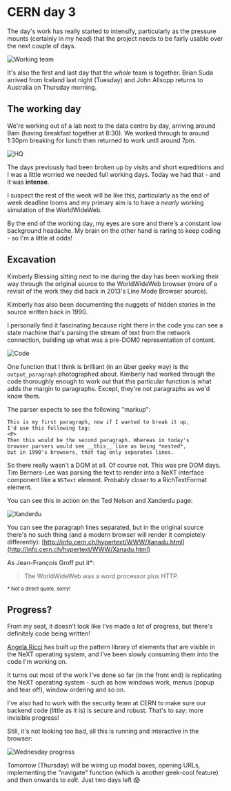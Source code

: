 # CERN day 3

The day's work has really started to intensify, particularly as the pressure mounts (certainly in my head) that the project needs to be fairly usable over the next couple of days.

<!--more-->

![Working team](/images/cern-2019/team.jpg)

It's also the first and last day that the _whole_ team is together. Brian Suda arrived from Iceland last night (Tuesday) and John Allsopp returns to Australia on Thursday morning.

## The working day

We're working out of a lab next to the data centre by day, arriving around 9am (having breakfast together at 8:30). We worked through to around 1:30pm breaking for lunch then returned to work until around 7pm. 

![HQ](/images/cern-2019/hq.jpg)

The days previously had been broken up by visits and short expeditions and I was a little worried we needed full working days. Today we had that - and it was **intense**. 

I suspect the rest of the week will be like this, particularly as the end of week deadline looms and my primary aim is to have a _nearly_ working simulation of the WorldWideWeb.

By the end of the working day, my eyes are sore and there's a constant low background headache. My brain on the other hand is raring to keep coding - so I'm a little at odds!

## Excavation

Kimberly Blessing sitting next to me during the day has been working their way through the original source to the WorldWideWeb browser (more of a revisit of the work they did back in 2013's Line Mode Browser source). 

Kimberly has also been documenting the nuggets of hidden stories in the source written back in 1990.

I personally find it fascinating because right there in the code you can see a state machine that's parsing the stream of text from the network connection, building up what was a pre-DOM0 representation of content.

![Code](/images/cern-2019/c-code.jpg)

One function that I think is brilliant (in an über geeky way) is the `output_paragraph` photographed about. Kimberly had worked through the code thoroughly enough to work out that _this_ particular function is what adds the margin to paragraphs. Except, they're not paragraphs as we'd know them.

The parser expects to see the following "markup":

```text
This is my first paragraph, now if I wanted to break it up, 
I'd use this following tag:
<P>
Then this would be the second paragraph. Whereas in today's 
browser parsers would see __this__ line as being *nested*, 
but in 1990's browsers, that tag only separates lines.
```

So there really wasn't a DOM at all. Of course not. This was pre DOM days. Tim Berners-Lee was parsing the text to render into a NeXT interface component like a `NSText` element. Probably closer to a RichTextFormat element.

You can see this in action on the Ted Nelson and Xanderdu page:

![Xanderdu](/images/cern-2019/ted.jpg)

You can see the paragraph lines separated, but in the original source there's no such thing (and a modern browser will render it completely differently): [http://info.cern.ch/hypertext/WWW/Xanadu.html](http://info.cern.ch/hypertext/WWW/Xanadu.html)

As Jean-François Groff put it*: 

> The WorldWideWeb was a word processor plus HTTP.

<small>* Not a direct quote, sorry!</small>

## Progress?

From my seat, it doesn't look like I've made a lot of progress, but there's definitely code being written!

[Angela Ricci](https://gericci.me/) has built up the pattern library of elements that are visible in the NeXT operating system, and I've been slowly consuming them into the code I'm working on.

It turns out most of the work I've done so far (in the front end) is replicating the NeXT operating system - such as how windows work, menus (popup and tear off), window ordering and so on.

I've also had to work with the security team at CERN to make sure our backend code (little as it is) is secure and robust. That's to say: more invisible progress!

Still, it's not looking too bad, all this is running and interactive in the browser:

![Wednesday progress](/images/cern-2019/wednesday.png)

Tomorrow (Thursday) will be wiring up modal boxes, opening URLs, implementing the "navigate" function (which is another geek-cool feature) and then onwards to _edit_. Just two days left 😱